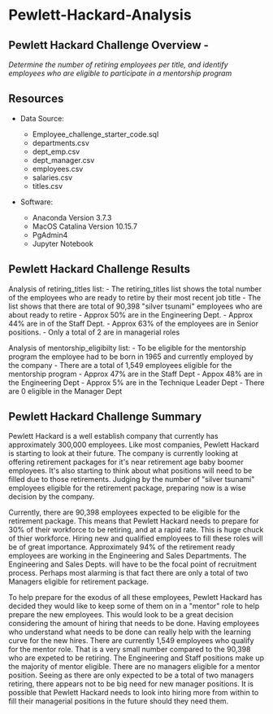 # Pewlett-Hackard-Analysis

## Pewlett Hackard Challenge Overview - 
*Determine the number of retiring employees per title, and identify employees who are eligible to participate in a mentorship program*

## Resources
- Data Source:
    - Employee_challenge_starter_code.sql
    - departments.csv
    - dept_emp.csv
    - dept_manager.csv
    - employees.csv
    - salaries.csv
    - titles.csv

- Software: 
    - Anaconda Version 3.7.3
    - MacOS Catalina Version 10.15.7
    - PgAdmin4
    - Jupyter Notebook 

## Pewlett Hackard Challenge Results

Analysis of retiring_titles list:
    - The retiring_titles list shows the total number of the employees who are ready to retire by their most recent job title
    - The list shows that there are total of 90,398 "silver tsunami" employees who are about ready to retire
    - Approx 50% are in the Engineering Dept.
    - Approx 44% are in of the Staff Dept.
    - Approx 63% of the employees are in Senior positions.
    - Only a total of 2 are in managerial roles
    
Analysis of mentorship_eligibilty list:
    - To be eligible for the mentorship program the employee had to be born in 1965 and currently employed by the company
    - There are a total of 1,549 employees eligible for the mentorship program
    - Approx 47% are in the Staff Dept
    - Appox 48% are in the Engineering Dept
    - Approx 5% are in the Technique Leader Dept
    - There are 0 eligible in the Manager Dept
    
## Pewlett Hackard Challenge Summary

Pewlett Hackard is a well establish company that currently has approximately 300,000 employees.  Like most companies, Pewlett Hackard is starting to look at their future. The company is currently looking at offering retirement packages for it's near retirement age baby boomer employees.  It's also starting to think about what positions will need to be filled due to those retirements.  Judging by the number of "silver tsunami" employees eligible for the retirement package, preparing now is a wise decision by the company.  

Currently, there are 90,398 employees expected to be eligible for the retirement package. This means that Pewlett Hackard needs to prepare for 30% of their workforce to be retiring, and at a rapid rate.  This is huge chuck of thier workforce. Hiring new and qualified employees to fill these roles will be of great importance. Approximately 94% of the retirement ready employees are working in the Engineering and Sales Departments. The Engineering and Sales Depts. will have to be the focal point of recruitment process. Perhaps most alarming is that fact there are only a total of two Managers eligible for retirement package. 

To help prepare for the exodus of all these employees, Pewlett Hackard has decided they would like to keep some of them on in a "mentor" role to help prepare the new employees. This would look to be a great decision considering the amount of hiring that needs to be done.  Having employees who understand what needs to be done can really help with the learning curve for the new hires.  There are currently 1,549 employees who qualify for the mentor role. That is a very small number compared to the 90,398 who are expeted to be retiring. The Engineering and Staff positions make up the majority of mentor eligible. There are no managers eligible for a mentor position.  Seeing as there are only expected to be a total of two managers retiring, there appears not to be big need for new manager positions. It is possible that Pewlett Hackard needs to look into hiring more from within to fill their managerial positions in the future should they need them. 